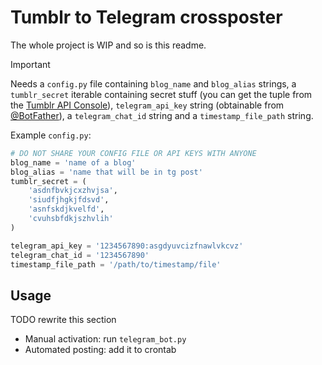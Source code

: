 # Tumblr to Telegram crossposter

The whole project is WIP and so is this readme.

>[!IMPORTANT]
> Needs a `config.py` file containing `blog_name` and `blog_alias` strings, a `tumblr_secret` iterable containing secret stuff (you can get the tuple from the [Tumblr API Console](https://api.tumblr.com/console/calls/user/info)), `telegram_api_key` string (obtainable from [@BotFather](https://t.me/BotFather)), a `telegram_chat_id` string and a `timestamp_file_path` string.

Example `config.py`:

```python
# DO NOT SHARE YOUR CONFIG FILE OR API KEYS WITH ANYONE
blog_name = 'name of a blog'
blog_alias = 'name that will be in tg post'
tumblr_secret = (
    'asdnfbvkjcxzhvjsa',
    'siudfjhgkjfdsvd',
    'asnfskdjkvelfd',
    'cvuhsbfdkjszhvlih'
)

telegram_api_key = '1234567890:asgdyuvcizfnawlvkcvz'
telegram_chat_id = '1234567890'
timestamp_file_path = '/path/to/timestamp/file'
```

## Usage

TODO rewrite this section

- Manual activation: run `telegram_bot.py`
- Automated posting: add it to crontab